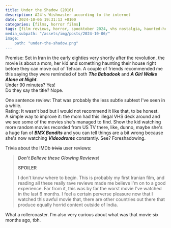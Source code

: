 ```yaml
---
title: Under the Shadow (2016)
description: A24's Wishmaster according to the internet
date: 2024-10-06 19:31:13 +0100
categories: [films, horror films]
tags: [film reviews, horror, spooktober 2024, vhs nostalgia, haunted-housesploitation, they don't say the title]
media_subpath: "/assets/img/posts/2024-10-06/"
image:
    path: "under-the-shadow.png"
---
```

<span class="reviewsection">Premise:</span> Set in Iran in the early eighties very shortly after the revolution, the movie is about a mom, her kid and something haunting their house right before they can move out of Tehran. A couple of friends recommended me this saying they were reminded of both ***The Babadook*** and ***A Girl Walks Alone at Night***.<br/>
<span class="reviewsection">Under 90 minutes?</span> Yes!<br/>
<span class="reviewsection">Do they say the title?</span> Nope.

<span class="reviewsection">One sentence review:</span> That was probably the less subtle subtext I've seen in a while.<br/>
<span class="reviewsection">Rating:</span> It wasn't bad but I would not recommend it like that, to be honest.<br/>
<span class="reviewsection">A simple way to improve it:</span> the mom had this illegal VHS deck around and we see some of the movies she's managed to find. Show the kid watching more random movies recorded from US TV there, like, dunno, maybe she's a huge fan of ***BMX Bandits*** and you can tell things are a bit wrong because she's now watching ***Videodrome*** constantly. See? Foreshadowing.

<span class="reviewsection">Trivia about the IMDb ~~trivia~~ user reviews:</span>
> ***Don't Believe these Glowing Reviews!***
>
> **SPOILER**
>
> I don't know where to begin. This is probably my first Iranian film, and reading all these really rave
reviews made me believe I'm on to a good experience. Far from it, this was by far the worst movie I've
watched in the last 6 months. I feel a certain perverse pleasure now that I watched this awful movie that,
there are other countries out there that produce equally horrid content outside of India.

What a rollercoaster. I'm also very curious about what was that movie six months ago, tbh.